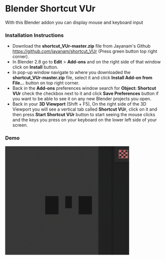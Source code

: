 # Blender Shortcut VUr

With this Blender addon you can display mouse and keyboard input

### Installation Instructions

- Download the **shortcut_VUr-master.zip** file from Jayanam's Github https://github.com/jayanam/shortcut_VUr (Press green button top right corner).
- In Blender 2.8 go to **Edit** > **Add-ons** and on the right side of that window click on **Install** button.
- In pop-up window navigate to where you downloaded the **shortcut_VUr-master.zip** file, select it and click **Install Add-on from File...** button on top right corner.
- Back in the **Add-ons** preferences window search for **Object: Shortcut VUr** check the checkbox next to it and click **Save Preferences** button if you want to be able to see it on any new Blender projects you open. 
- Back in your **3D Viewport** (Shift + F5), On the right side of the 3D Viewport you will see a vertical tab called **Shortcut VUr**, click on it and then press **Start Shortcut VUr** button to start seeing the mouse clicks and the keys you press on your keyboard on the lower left side of your screen. 

### Demo

![demo video](demo.gif)


